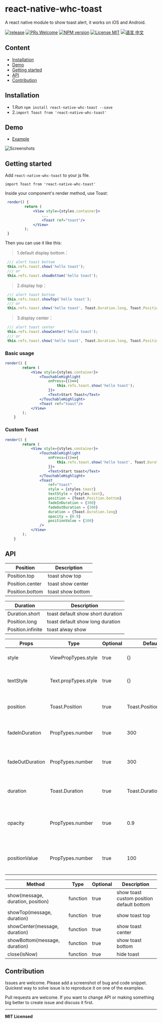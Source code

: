 # react-native-whc-toast
A react native module to show toast alert, it works on iOS and Android.

[ ![release](https://img.shields.io/github/release/netyouli/react-native-whc-toast.svg?maxAge=2592000?style=flat-square)](https://github.com/netyouli/react-native-whc-toast/releases)
[ ![PRs Welcome](https://img.shields.io/badge/PRs-Welcome-brightgreen.svg)](https://github.com/netyouli/react-native-whc-toast/pulls)
[ ![NPM version](http://img.shields.io/npm/v/react-native-whc-toast.svg?style=flat)](https://www.npmjs.com/package/react-native-whc-toast)
[![License MIT](http://img.shields.io/badge/license-MIT-orange.svg?style=flat)](https://raw.githubusercontent.com/crazycodeboy/react-native-whc-toast/master/LICENSE)
[ ![语言 中文](https://img.shields.io/badge/语言-中文-yellow.svg)](https://github.com/netyouli/react-native-whc-toast/blob/master/README.zh.md)



## Content

- [Installation](#installation)
- [Demo](#demo)
- [Getting started](#getting-started)
- [API](#api)
- [Contribution](#contribution)

## Installation

* 1.Run `npm install react-native-whc-toast --save`
* 2.`import Toast from 'react-native-whc-toast'`

## Demo  
* [Example](https://github.com/netyouli/react-native-whc-toast/tree/master/example)

![Screenshots](https://raw.githubusercontent.com/netyouli/react-native-whc-toast/master/example/screenshots/react-native-whc-toast.gif)

## Getting started  

Add `react-native-whc-toast` to your js file.

`import Toast from 'react-native-whc-toast'`

Inside your component's render method, use Toast:

```jsx
 render() {
         return (
             <View style={styles.container}>
                 ...
                 <Toast ref="toast"/>
             </View>
         );
 }

```

Then you can use it like this:

>1.default display bottom：

```jsx
 /// alert toast bottom
 this.refs.toast.show('hello toast');
 /// or
 this.refs.toast.showBottom('hello toast');
```

>2.display top：

```jsx
 /// alert toast bottom
 this.refs.toast.showTop('hello toast');
 /// or
 this.refs.toast.show('hello toast', Toast.Duration.long, Toast.Position.top);
```

>3.display center：

```jsx
 /// alert toast center
 this.refs.toast.showCenter('hello toast');
 /// or
 this.refs.toast.show('hello toast', Toast.Duration.long, Toast.Position.center);
```

### Basic usage

```jsx
render() {
        return (
            <View style={styles.container}>
                <TouchableHighlight
                    onPress={()=>{
                        this.refs.toast.show('hello toast');
                    }}>
                    <Text>Start Toast</Text>
                </TouchableHighlight>
                <Toast ref="toast"/>
            </View>
        );
    }
```

### Custom Toast

```jsx
render() {
        return (
            <View style={styles.container}>
                <TouchableHighlight
                    onPress={()=>{
                        this.refs.toast.show('hello toast', Toast.Duration.long, Toast.Position.bottom);
                    }}>
                    <Text>Start toast</Text>
                </TouchableHighlight>
                <Toast
                    ref="toast"
                    style = {styles.toast}
                    textStyle = {styles.text},
                    position = {Toast.Position.bottom}
                    fadeInDuration = {300}
                    fadeOutDuration = {300}
                    duration = {Toast.Duration.long}
                    opacity = {0.9}
                    positionValue = {100}
                />
            </View>
        );
    }
```


## API

Position   | Description
-----------------  | -----------
Position.top   | toast show top
Position.center   | toast show center
Position.bottom   | toast show bottom

Duration   | Description
-----------------  | -----------
Duration.short   | toast default show short duration
Position.long   | toast default show long duration
Position.infinite   | toast alway show


Props              | Type     | Optional | Default     | Description
----------------- | -------- | -------- | ----------- | -----------
style |  ViewPropTypes.style |true | {}  | Custom default toast style
textStyle  | Text.propTypes.style  | true | {}  |   Custom default toast text style
position  | Toast.Position  | true | Toast.Position.bottom  |   Custom default toast show position
fadeInDuration  | PropTypes.number  | true | 300  |   Custom default toast fade in duration
fadeOutDuration  | PropTypes.number  | true | 300  |   Custom default toast fade out duration
duration  | Toast.Duration  | true | Toast.Duration.long  |   Custom default toast show duration
opacity  | PropTypes.number  | true | 0.9  |   Custom default toast fade in or fade out opacity animation
positionValue  | PropTypes.number  | true | 100  |   Custom default toast show top, bottom margin



Method   |  Type     | Optional | Description
----------------- | -------- | -------- | -----------
show(message, duration, position)   | function | true | show toast custom position default bottom
showTop(message, duration)  |   function  |  true   |   show toast top
showCenter(message, duration)  |   function  |  true   |   show toast center
showBottom(message, duration)  |   function  |  true   |   show toast bottom
close(isNow)  |   function  |  true   |   hide toast


## Contribution

Issues are welcome. Please add a screenshot of bug and code snippet. Quickest way to solve issue is to reproduce it on one of the examples.

Pull requests are welcome. If you want to change API or making something big better to create issue and discuss it first.

---

**MIT Licensed**
